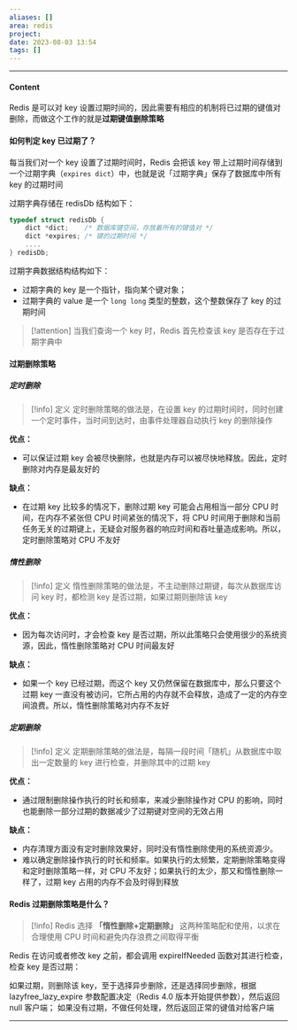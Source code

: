 ```yaml
---
aliases: []
area: redis
project: 
date: 2023-08-03 13:54
tags: []
---
```

---
#### Content
Redis 是可以对 key 设置过期时间的，因此需要有相应的机制将已过期的键值对删除，而做这个工作的就是**过期键值删除策略**

#### 如何判定 key 已过期了？
每当我们对一个 key 设置了过期时间时，Redis 会把该 key 带上过期时间存储到一个过期字典（`expires dict`）中，也就是说「过期字典」保存了数据库中所有 key 的过期时间

过期字典存储在 redisDb 结构如下：
```cpp
typedef struct redisDb {
    dict *dict;    /* 数据库键空间，存放着所有的键值对 */
    dict *expires; /* 键的过期时间 */
    ....
} redisDb;
```

过期字典数据结构结构如下：
- 过期字典的 key 是一个指针，指向某个键对象；
- 过期字典的 value 是一个 `long long` 类型的整数，这个整数保存了 key 的过期时间

> [!attention] 
> 当我们查询一个 key 时，Redis 首先检查该 key 是否存在于过期字典中

#### 过期删除策略
##### 定时删除
> [!info] 定义
> 定时删除策略的做法是，在设置 key 的过期时间时，同时创建一个定时事件，当时间到达时，由事件处理器自动执行 key 的删除操作

**优点：**
- 可以保证过期 key 会被尽快删除，也就是内存可以被尽快地释放。因此，定时删除对内存是最友好的

**缺点：**
- 在过期 key 比较多的情况下，删除过期 key 可能会占用相当一部分 CPU 时间，在内存不紧张但 CPU 时间紧张的情况下，将 CPU 时间用于删除和当前任务无关的过期键上，无疑会对服务器的响应时间和吞吐量造成影响。所以，定时删除策略对 CPU 不友好
##### 惰性删除
> [!info] 定义
> 惰性删除策略的做法是，不主动删除过期键，每次从数据库访问 key 时，都检测 key 是否过期，如果过期则删除该 key

**优点：**
- 因为每次访问时，才会检查 key 是否过期，所以此策略只会使用很少的系统资源，因此，惰性删除策略对 CPU 时间最友好

**缺点：**
- 如果一个 key 已经过期，而这个 key 又仍然保留在数据库中，那么只要这个过期 key 一直没有被访问，它所占用的内存就不会释放，造成了一定的内存空间浪费。所以，惰性删除策略对内存不友好
##### 定期删除
> [!info] 定义
> 定期删除策略的做法是，每隔一段时间「随机」从数据库中取出一定数量的 key 进行检查，并删除其中的过期 key

**优点：**
- 通过限制删除操作执行的时长和频率，来减少删除操作对 CPU 的影响，同时也能删除一部分过期的数据减少了过期键对空间的无效占用

**缺点：**
- 内存清理方面没有定时删除效果好，同时没有惰性删除使用的系统资源少。
- 难以确定删除操作执行的时长和频率。如果执行的太频繁，定期删除策略变得和定时删除策略一样，对 CPU 不友好；如果执行的太少，那又和惰性删除一样了，过期 key 占用的内存不会及时得到释放

#### Redis 过期删除策略是什么？
> [!info] 
> Redis 选择 **「惰性删除+定期删除」** 这两种策略配和使用，以求在合理使用 CPU 时间和避免内存浪费之间取得平衡

Redis 在访问或者修改 key 之前，都会调用 expireIfNeeded 函数对其进行检查，检查 key 是否过期：

如果过期，则删除该 key，至于选择异步删除，还是选择同步删除，根据 lazyfree_lazy_expire 参数配置决定（Redis 4.0 版本开始提供参数），然后返回 null 客户端；
如果没有过期，不做任何处理，然后返回正常的键值对给客户端

---
